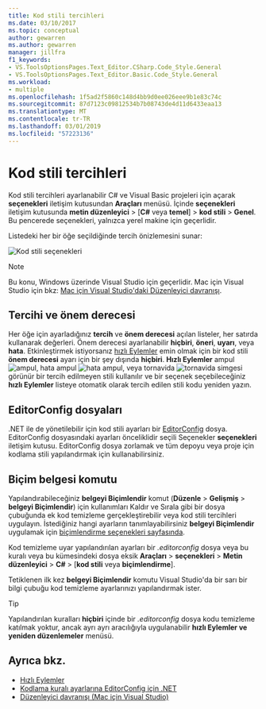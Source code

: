 ```yaml
---
title: Kod stili tercihleri
ms.date: 03/10/2017
ms.topic: conceptual
author: gewarren
ms.author: gewarren
manager: jillfra
f1_keywords:
- VS.ToolsOptionsPages.Text_Editor.CSharp.Code_Style.General
- VS.ToolsOptionsPages.Text_Editor.Basic.Code_Style.General
ms.workload:
- multiple
ms.openlocfilehash: 1f5ad2f5860c148d4bb9d0ee026eee9b1e83c74c
ms.sourcegitcommit: 87d7123c09812534b7b08743de4d11d6433eaa13
ms.translationtype: MT
ms.contentlocale: tr-TR
ms.lasthandoff: 03/01/2019
ms.locfileid: "57223136"
---
```

# <a name="code-style-preferences"></a>Kod stili tercihleri

Kod stili tercihleri ayarlanabilir C# ve Visual Basic projeleri için açarak **seçenekleri** iletişim kutusundan **Araçları** menüsü. İçinde **seçenekleri** iletişim kutusunda **metin düzenleyici** > [**C#** veya **temel**] > **kod stili**  >  **Genel**. Bu pencerede seçenekleri, yalnızca yerel makine için geçerlidir.

Listedeki her bir öğe seçildiğinde tercih önizlemesini sunar:

![Kod stili seçenekleri](media/code-style-quick-actions-dialog.png)

> [!NOTE]
> Bu konu, Windows üzerinde Visual Studio için geçerlidir. Mac için Visual Studio için bkz: [Mac için Visual Studio'daki Düzenleyici davranışı](/visualstudio/mac/editor-behavior).

## <a name="preference-and-severity"></a>Tercihi ve önem derecesi

Her öğe için ayarladığınız **tercih** ve **önem derecesi** açılan listeler, her satırda kullanarak değerleri. Önem derecesi ayarlanabilir **hiçbiri**, **öneri**, **uyarı**, veya **hata**. Etkinleştirmek istiyorsanız [hızlı Eylemler](../ide/quick-actions.md) emin olmak için bir kod stili **önem derecesi** ayarı için bir şey dışında **hiçbiri**. **Hızlı Eylemler** ampul ![ampul](media/vs2015_lightbulbsmall.png), hata ampul ![hata ampul](media/error-bulb.png), veya tornavida ![tornavida](media/screwdriver.png) simgesi görünür bir tercih edilmeyen stili kullanılır ve bir seçenek seçebileceğiniz **hızlı Eylemler** listeye otomatik olarak tercih edilen stili kodu yeniden yazın.

## <a name="editorconfig-files"></a>EditorConfig dosyaları

.NET ile de yönetilebilir için kod stili ayarları bir [EditorConfig](../ide/editorconfig-code-style-settings-reference.md) dosya. EditorConfig dosyasındaki ayarları önceliklidir seçili Seçenekler **seçenekleri** iletişim kutusu. EditorConfig dosya zorlamak ve tüm depoyu veya proje için kodlama stili yapılandırmak için kullanabilirsiniz.

## <a name="format-document-command"></a>Biçim belgesi komutu

Yapılandırabileceğiniz **belgeyi Biçimlendir** komut (**Düzenle** > **Gelişmiş** > **belgeyi Biçimlendir**) için kullanımları Kaldır ve Sırala gibi bir dosya çubuğunda ek kod temizleme gerçekleştirebilir veya kod stili tercihleri uygulayın. İstediğiniz hangi ayarların tanımlayabilirsiniz **belgeyi Biçimlendir** uygulamak için [biçimlendirme seçenekleri sayfasında](reference/options-text-editor-csharp-formatting.md#format-document-settings).

Kod temizleme uyar yapılandırılan ayarları bir *.editorconfig* dosya veya bu kuralı veya bu kümesindeki dosya eksik **Araçları** > **seçenekleri**  >  **Metin düzenleyici**  >  **C#** > [**kod stili** veya **biçimlendirme**].

Tetiklenen ilk kez **belgeyi Biçimlendir** komutu Visual Studio'da bir sarı bir bilgi çubuğu kod temizleme ayarlarınızı yapılandırmak ister.

> [!TIP]
> Yapılandırılan kuralları **hiçbiri** içinde bir *.editorconfig* dosya kodu temizleme katılmak yoktur, ancak ayrı ayrı aracılığıyla uygulanabilir **hızlı Eylemler ve yeniden düzenlemeler** menüsü.

## <a name="see-also"></a>Ayrıca bkz.

- [Hızlı Eylemler](../ide/quick-actions.md)
- [Kodlama kuralı ayarlarına EditorConfig için .NET](../ide/editorconfig-code-style-settings-reference.md)
- [Düzenleyici davranışı (Mac için Visual Studio)](/visualstudio/mac/editor-behavior)